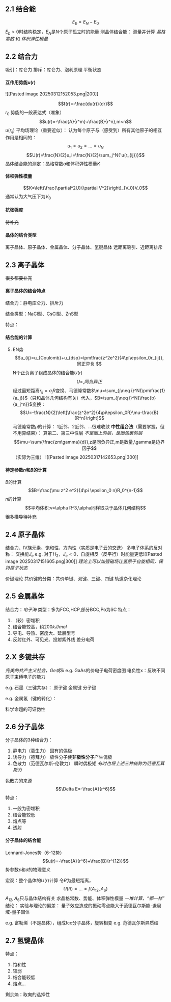 ## 2.1 结合能
$$E_b = E_N - E_0$$
$E_b>0$时结构稳定，$E_N$是$N$个原子孤立时的能量
测晶体结合能：
    测量并计算 *晶格常数* 和 *体积弹性模量*

## 2.2 结合力
吸引：库仑力
排斥：库仑力、泡利原理
平衡状态

#### 互作用势能$u(r)$
![[Pasted image 20250312152053.png|200]]

$$f(r)=-\frac{du(r)}{dr}$$
$r_0$
势能的一般表达式（唯象）$$u(r)=-\frac{A}{r^m}+\frac{B}{r^n},m<n$$
$u(r_{ij})$
平均场理论（重要近似）：
    认为每个原子与（感受到）所有其他原子的相互作用是相同的：$$u_1=u_2=...=u_N$$
$$U(r)=\frac{N}{2}u_i=\frac{N}{2}\sum_j^N{'u(r_{ij})}$$
晶体结合能的测定：晶格常数$a$和体积弹性模量$K$
#### 体积弹性模量
$$K=\left(\frac{\partial^2U}{\partial V^2}\right)_{V_0}V_0$$
通常认为大气压下为$V_0$
#### 抗张强度
~~待补充~~
#### 晶体的结合类型
离子晶体、原子晶体、金属晶体、分子晶体、氢键晶体
远距离吸引、近距离排斥
## 2.3 离子晶体
~~很多都要补充~~
#### 离子晶体的结合特点
结合力：静电库仑力、排斥力

结合类型：NaCl型、CsCl型、ZnS型

特点：
#### 结合能的计算

5. EN势$$u_{ij}=u_{Coulomb}+u_{dsp}=\pm\frac{z^2e^2}{4\pi\epsilon_0r_{ij}},同正异负 $$
N个正负离子组成晶体的结合能$U(r)$$$U=,同负异正$$
    经过最短距离$r_{ij}=a_jR$变换、马德隆常数$\mu=\sum_{j\neq i}^N{\pm\frac{1}{a_j}}$（只和晶体几何结构有关）代入，$B=\sum_{j\neq i}^N{\frac{b}{a_j^n}}$变换：$$U=-\frac{N}{2}\left[\frac{z^2e^2}{4\pi\epsilon_0R}\mu-\frac{B}{R^n}\right]$$
    马德隆常数$\mu$的计算：
        1近邻、2近邻、...很难收敛
        **中性组合法**（需要掌握，但不用算结果）：
            算第二、第三中性层
            *不是圈上的层，是圈包裹的层*$$\mu=\sum{\frac{zm\gamma}{d}},z是同负异正,m是数量,\gamma是边界因子$$
            （实际为三维）
            ![[Pasted image 20250317142653.png|300]]
#### 待定参数$n$和$B$的计算
$B$的计算$$B=\frac{\mu z^2 e^2}{4\pi \epsilon_0 n}R_0^{n-1}$$
$n$的计算$$平均体积:v=\alpha R^3,\alpha同样取决于晶体几何结构$$
~~很多推导待补充~~

## 2.4 原子晶体
结合力、IV族元素、饱和性、方向性（实质是电子云的交迭）
多电子体系的反对称：
    交换能$J_e$
    e.g. 对于$H_2$，$J_e<0$，自旋相反（反平行）时能量更低![[Pasted image 20250317151605.png|300]]
*理论上可以加强磁场让氢原子自旋相同，保持原子状态*

价键理论
共价键的分类：共价单键、双键、三键、四键
轨道杂化理论

## 2.5 金属晶体
结合力：*电子海*
类型：多为FCC,HCP,部分BCC,Po为SC
特点：
1. （较）密堆积
2. 结合能较高，约$200kJ/mol$
3. 导电、导热、密度大、延展型号
4. 反射红外、可见光、投射紫外线
差分电荷


## 2.X 多键共存
*完美的共产主义社会，Ge或Si*
e.g. GaAs的价电子电荷密度图
电负性x：反映不同原子束缚电子的能力

e.g. 石墨（三键共存）：
    原子键
    金属键
    分子键
    
e.g. 金属氢（键的转化）：

科学命题的可证伪性

## 2.6 分子晶体

分子晶体的3种结合力：
1. 静电力（葛生力）
    固有的偶极
2. 诱导力（德拜力）
    极性分子使**非极性分子**产生偶极
3. 色散力（范德瓦尔斯-伦敦力）
    瞬时偶极矩
*有时也将上述三种统称为范德瓦耳斯力*

色散力的来源$$\Delta E=-\frac{A}{r^6}$$
特点：
1. 一般为密堆积
2. 结合能较低
3. 熔点等
4. 透射

#### 分子晶体的结合能
Lennard-Jones势（6-12势）$$u(r)=-\frac{A}{r^6}+\frac{B}{r^{12}}$$
势参数$\varepsilon$和$\sigma$的物理意义

宏观：整个晶体的$U(r)$计算
    令$R$为最短距离，$$U(R)=...=f(A_{12}, A_6)$$
    $A_{12},A_6$只与晶体结构有关
    求晶格常数、势能、体积弹性模量
        *一堆计算，“都一样”*
        结论：
        实验与理论的偏差：
            量子效应造成的振动零点能大于范德瓦尔斯能-退局域-量子固体

e.g. 富勒烯（不是晶体），组成fcc分子晶体，旋转相变
e.g. 范德瓦尔斯异质结

## 2.7 氢键晶体
特点：
1. 饱和性
2. 较弱
3. 结合能较低
4. 熔点...

剩余熵：取向的选择性
